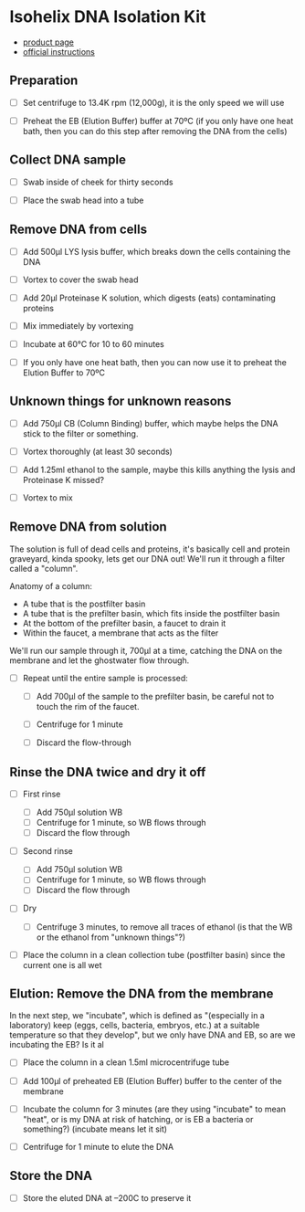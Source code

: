 Isohelix DNA Isolation Kit
==========================

* [product page](http://www.isohelix.com/products/xtreme-dna-kit/)
* [official instructions](http://www.isohelix.com/PDF/Xtreme_Kit_Instructions.pdf)

Preparation
-----------

- [ ] Set centrifuge to 13.4K rpm (12,000g), it is the only speed we will use
- [ ] Preheat the EB (Elution Buffer) buffer at 70ºC (if you only have one heat bath,
      then you can do this step after removing the DNA from the cells)


Collect DNA sample
------------------

- [ ] Swab inside of cheek for thirty seconds
- [ ] Place the swab head into a tube


Remove DNA from cells
---------------------

- [ ] Add 500μl LYS lysis buffer, which breaks down the cells containing the DNA
- [ ] Vortex to cover the swab head
- [ ] Add 20μl Proteinase K solution, which digests (eats) contaminating proteins
- [ ] Mix immediately by vortexing
- [ ] Incubate at 60°C for 10 to 60 minutes
- [ ] If you only have one heat bath, then you can now use it to preheat the Elution Buffer to 70ºC


Unknown things for unknown reasons
----------------------------------

- [ ] Add 750μl CB (Column Binding) buffer, which maybe helps the DNA stick to the filter or something.
- [ ] Vortex thoroughly (at least 30 seconds)
- [ ] Add 1.25ml ethanol to the sample, maybe this kills anything the lysis and Proteinase K missed?
- [ ] Vortex to mix


Remove DNA from solution
------------------------

The solution is full of dead cells and proteins, it's basically cell and protein graveyard, kinda spooky, lets get our DNA out! We'll run it through a filter called a "column".

Anatomy of a column:

* A tube that is the postfilter basin
* A tube that is the prefilter basin, which fits inside the postfilter basin
* At the bottom of the prefilter basin, a faucet to drain it
* Within the faucet, a membrane that acts as the filter

We'll run our sample through it, 700μl at a time, catching the DNA on the membrane and let the ghostwater flow through.

- [ ] Repeat until the entire sample is processed:
  - [ ] Add 700μl of the sample to the prefilter basin, be careful not to touch the rim of the faucet.
  - [ ] Centrifuge for 1 minute
  - [ ] Discard the flow-through


Rinse the DNA twice and dry it off
----------------------------------

- [ ] First rinse
  - [ ] Add 750μl solution WB
  - [ ] Centrifuge for 1 minute, so WB flows through
  - [ ] Discard the flow through
- [ ] Second rinse
  - [ ] Add 750μl solution WB
  - [ ] Centrifuge for 1 minute, so WB flows through
  - [ ] Discard the flow through
- [ ] Dry
  - [ ] Centrifuge 3 minutes, to remove all traces of ethanol (is that the WB or the ethanol from "unknown things"?)
- [ ] Place the column in a clean collection tube (postfilter basin) since the current one is all wet


Elution: Remove the DNA from the membrane
-----------------------------------------

In the next step, we "incubate", which is defined as "(especially in a laboratory) keep (eggs, cells, bacteria, embryos, etc.) at a suitable temperature so that they develop", but we only have DNA and EB, so are we incubating the EB? Is it al

- [ ] Place the column in a clean 1.5ml microcentrifuge tube
- [ ] Add 100μl of preheated EB (Elution Buffer) buffer to the center of the membrane
- [ ] Incubate the column for 3 minutes (are they using "incubate" to mean "heat", or is my DNA at risk of hatching, or is EB a bacteria or something?) (incubate means let it sit)
- [ ] Centrifuge for 1 minute to elute the DNA


Store the DNA
-------------

- [ ] Store the eluted DNA at –200C to preserve it
